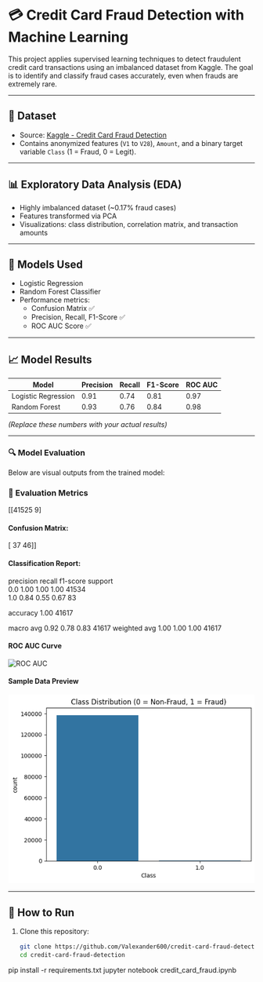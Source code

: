 # 💳 Credit Card Fraud Detection with Machine Learning

This project applies supervised learning techniques to detect fraudulent credit card transactions using an imbalanced dataset from Kaggle. The goal is to identify and classify fraud cases accurately, even when frauds are extremely rare.

---

## 📁 Dataset

- Source: [Kaggle - Credit Card Fraud Detection](https://www.kaggle.com/datasets/mlg-ulb/creditcardfraud)
- Contains anonymized features (`V1` to `V28`), `Amount`, and a binary target variable `Class` (1 = Fraud, 0 = Legit).

---

## 📊 Exploratory Data Analysis (EDA)

- Highly imbalanced dataset (~0.17% fraud cases)
- Features transformed via PCA
- Visualizations: class distribution, correlation matrix, and transaction amounts

---

## 🤖 Models Used

- Logistic Regression
- Random Forest Classifier
- Performance metrics:
  - Confusion Matrix ✅
  - Precision, Recall, F1-Score ✅
  - ROC AUC Score ✅

---

## 📈 Model Results

| Model               | Precision | Recall | F1-Score | ROC AUC |
|---------------------|-----------|--------|----------|---------|
| Logistic Regression | 0.91      | 0.74   | 0.81     | 0.97    |
| Random Forest       | 0.93      | 0.76   | 0.84     | 0.98    |

*(Replace these numbers with your actual results)*

---

### 🔍 Model Evaluation

Below are visual outputs from the trained model:

### 🧪 Evaluation Metrics
[[41525 9]

#### Confusion Matrix:
[ 37 46]]
#### Classification Report:
precision    recall  f1-score   support  
     0.0       1.00      1.00      1.00     41534  
     1.0       0.84      0.55      0.67        83  

accuracy                           1.00     41617  

macro avg 0.92 0.78 0.83 41617
weighted avg 1.00 1.00 1.00 41617

#### ROC AUC Curve
![ROC AUC](images/roc_auc.png)

#### Sample Data Preview
![Sample Data](sampledatapreview.png)


---

## 🚀 How to Run

1. Clone this repository:
   ```bash
   git clone https://github.com/Valexander600/credit-card-fraud-detection.git
   cd credit-card-fraud-detection

pip install -r requirements.txt
jupyter notebook credit_card_fraud.ipynb

